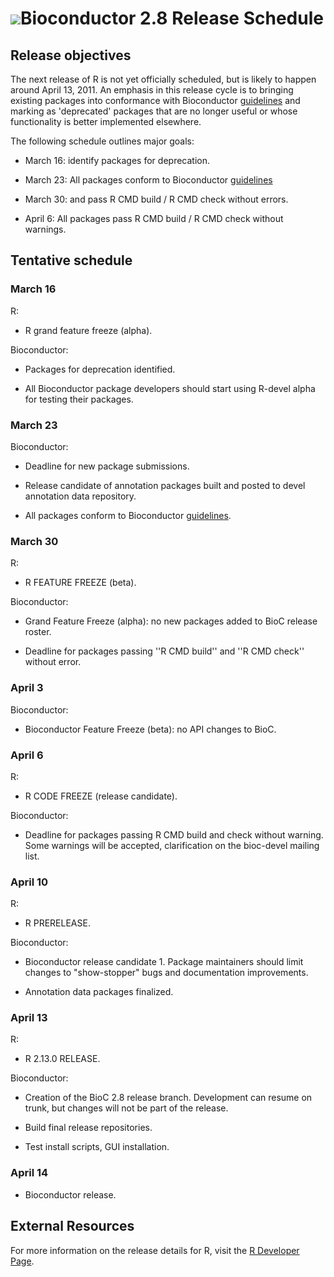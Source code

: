 # ![](/images/icons/magnifier.gif)Bioconductor 2.8 Release Schedule

## Release objectives

The next release of R is not yet officially scheduled, but is likely to
happen around April 13, 2011. An emphasis in this release cycle is to bringing
existing packages into conformance with Bioconductor [guidelines][guidelines]
and marking as 'deprecated' packages that are no longer useful or
whose functionality is better implemented elsewhere.

The following schedule outlines major goals: 

* March 16: identify packages for deprecation.

* March 23: All packages conform to Bioconductor
  [guidelines][guidelines]

* March 30: and pass R CMD build / R CMD check without
  errors.

* April 6: All packages pass R CMD build / R CMD check without
  warnings.

[guidelines]: /developers/package-guidelines

## Tentative schedule

### March 16

R:

* R grand feature freeze (alpha).

Bioconductor:

* Packages for deprecation identified.

* All Bioconductor package developers should start using R-devel alpha
  for testing their packages.

### March 23

Bioconductor:

* Deadline for new package submissions.

* Release candidate of annotation packages built and posted to devel
  annotation data repository.

* All packages conform to Bioconductor [guidelines][guidelines].

### March 30

R:

* R FEATURE FREEZE (beta).

Bioconductor:

* Grand Feature Freeze (alpha):  no new packages added to BioC
  release roster.

* Deadline for packages passing ''R CMD build'' and ''R CMD check''
  without error.

### April 3

Bioconductor:

* Bioconductor Feature Freeze (beta): no API changes to BioC.

### April 6

R:

* R CODE FREEZE (release candidate).

Bioconductor:

* Deadline for packages passing R CMD build and check without warning.
  Some warnings will be accepted, clarification on the bioc-devel mailing
  list.

### April 10

R:

* R PRERELEASE.

Bioconductor:

* Bioconductor release candidate 1.  Package maintainers should limit
  changes to "show-stopper" bugs and documentation improvements.

* Annotation data packages finalized.

### April 13

R:

* R 2.13.0 RELEASE.

Bioconductor:

* Creation of the BioC 2.8 release branch. Development can resume on
  trunk, but changes will not be part of the release.

* Build final release repositories.

* Test install scripts, GUI installation.


### April 14

* Bioconductor release.

## External Resources

For more information on the release details for R, visit the [R
Developer Page](http://developer.r-project.org).
